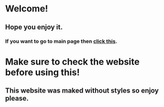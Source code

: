 # Welcome!
## Hope you enjoy it.
### If you want to go to main page then [click this](https://JustAWebsiteX.gdsupermoon.repl.co).
# 
# Make sure to check the website before using this!
## This website was maked without styles so enjoy please.